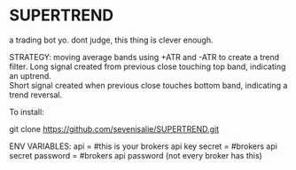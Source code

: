 # SUPERTREND
a trading bot yo.  dont judge, this thing is clever enough.


STRATEGY:
moving average bands using +ATR and -ATR to create a trend filter.  Long signal created from previous close touching top band, indicating an uptrend.  
Short signal created when previous close touches bottom band, indicating a trend reversal.

To install:

git clone https://github.com/sevenisalie/SUPERTREND.git

ENV VARIABLES:
api = #this is your brokers api key
secret = #brokers api secret
password = #brokers api password (not every broker has this)

